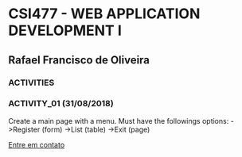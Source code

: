 # **CSI477 - WEB APPLICATION DEVELOPMENT I**

## **Rafael Francisco de Oliveira**

### ACTIVITIES

### ACTIVITY_01 (31/08/2018)

Create a main page with a menu.
Must have the followings options: 
->Register (form)
->List (table)
->Exit (page)



[Entre em contato](mailto:rafael.fo@aluno.ufop.edu.br)
